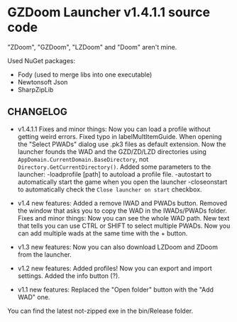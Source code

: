 # GZDoom Launcher v1.4.1.1 source code

"ZDoom", "GZDoom", "LZDoom" and "Doom" aren't mine.

Used NuGet packages:
- Fody (used to merge libs into one executable)
- Newtonsoft Json
- SharpZipLib

## CHANGELOG
* v1.4.1.1 Fixes and minor things:
Now you can load a profile without getting weird errors.
Fixed typo in labelMultItemGuide.
When opening the "Select PWADs" dialog use .pk3 files as default extension.
Now the launcher founds the WAD and the GZD/ZD/LZD directories using `AppDomain.CurrentDomain.BaseDirectory`, not `Directory.GetCurrentDirectory()`.
Added some parameters to the launcher:
	-loadprofile [path] to autoload a profile file.
	-autostart to automatically start the game when you open the launcher
	-closeonstart to automatically check the `Close launcher on start` checkbox.

* v1.4 new features: Added a remove IWAD and PWADs button. Removed the window that asks you to copy the WAD in the IWADs/PWADs folder.
Fixes and minor things:
Now you can see the whole WAD path.
New text that tells you can use CTRL or SHIFT to select multiple PWADs.
Now you can add multiple wads at the same time with the + button.

* v1.3 new features: Now you can also download LZDoom and ZDoom from the launcher.

* v1.2 new features: Added profiles! Now you can export and import settings. Added the info button (?).

* v1.1 new features: Replaced the "Open folder" button with the "Add WAD" one.


You can find the latest not-zipped exe in the bin/Release folder.